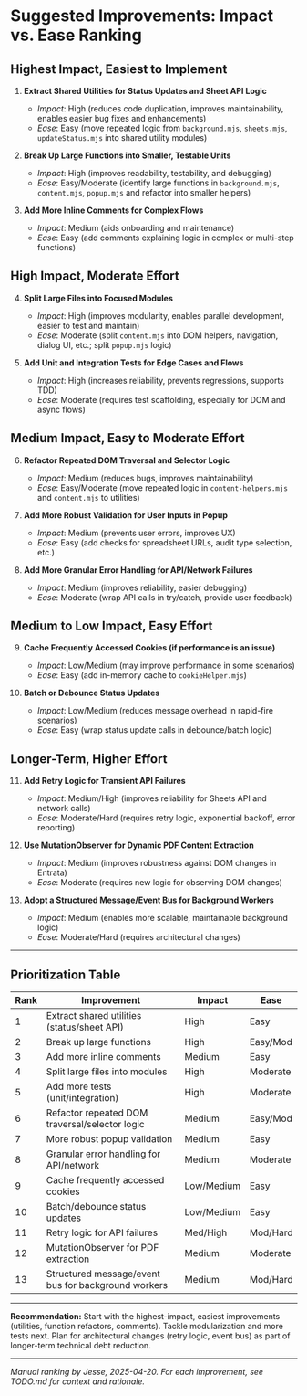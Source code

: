 # Suggested Improvements: Impact vs. Ease Ranking

## Highest Impact, Easiest to Implement

1. **Extract Shared Utilities for Status Updates and Sheet API Logic**
   - *Impact*: High (reduces code duplication, improves maintainability, enables easier bug fixes and enhancements)
   - *Ease*: Easy (move repeated logic from `background.mjs`, `sheets.mjs`, `updateStatus.mjs` into shared utility modules)

2. **Break Up Large Functions into Smaller, Testable Units**
   - *Impact*: High (improves readability, testability, and debugging)
   - *Ease*: Easy/Moderate (identify large functions in `background.mjs`, `content.mjs`, `popup.mjs` and refactor into smaller helpers)

3. **Add More Inline Comments for Complex Flows**
   - *Impact*: Medium (aids onboarding and maintenance)
   - *Ease*: Easy (add comments explaining logic in complex or multi-step functions)

## High Impact, Moderate Effort

4. **Split Large Files into Focused Modules**
   - *Impact*: High (improves modularity, enables parallel development, easier to test and maintain)
   - *Ease*: Moderate (split `content.mjs` into DOM helpers, navigation, dialog UI, etc.; split `popup.mjs` logic)

5. **Add Unit and Integration Tests for Edge Cases and Flows**
   - *Impact*: High (increases reliability, prevents regressions, supports TDD)
   - *Ease*: Moderate (requires test scaffolding, especially for DOM and async flows)

## Medium Impact, Easy to Moderate Effort

6. **Refactor Repeated DOM Traversal and Selector Logic**
   - *Impact*: Medium (reduces bugs, improves maintainability)
   - *Ease*: Easy/Moderate (move repeated logic in `content-helpers.mjs` and `content.mjs` to utilities)

7. **Add More Robust Validation for User Inputs in Popup**
   - *Impact*: Medium (prevents user errors, improves UX)
   - *Ease*: Easy (add checks for spreadsheet URLs, audit type selection, etc.)

8. **Add More Granular Error Handling for API/Network Failures**
   - *Impact*: Medium (improves reliability, easier debugging)
   - *Ease*: Moderate (wrap API calls in try/catch, provide user feedback)

## Medium to Low Impact, Easy Effort

9. **Cache Frequently Accessed Cookies (if performance is an issue)**
   - *Impact*: Low/Medium (may improve performance in some scenarios)
   - *Ease*: Easy (add in-memory cache to `cookieHelper.mjs`)

10. **Batch or Debounce Status Updates**
    - *Impact*: Low/Medium (reduces message overhead in rapid-fire scenarios)
    - *Ease*: Easy (wrap status update calls in debounce/batch logic)

## Longer-Term, Higher Effort

11. **Add Retry Logic for Transient API Failures**
    - *Impact*: Medium/High (improves reliability for Sheets API and network calls)
    - *Ease*: Moderate/Hard (requires retry logic, exponential backoff, error reporting)

12. **Use MutationObserver for Dynamic PDF Content Extraction**
    - *Impact*: Medium (improves robustness against DOM changes in Entrata)
    - *Ease*: Moderate (requires new logic for observing DOM changes)

13. **Adopt a Structured Message/Event Bus for Background Workers**
    - *Impact*: Medium (enables more scalable, maintainable background logic)
    - *Ease*: Moderate/Hard (requires architectural changes)

---

## Prioritization Table

| Rank | Improvement                                           | Impact      | Ease     |
|------|-------------------------------------------------------|-------------|----------|
| 1    | Extract shared utilities (status/sheet API)           | High        | Easy     |
| 2    | Break up large functions                              | High        | Easy/Mod |
| 3    | Add more inline comments                              | Medium      | Easy     |
| 4    | Split large files into modules                        | High        | Moderate |
| 5    | Add more tests (unit/integration)                     | High        | Moderate |
| 6    | Refactor repeated DOM traversal/selector logic         | Medium      | Easy/Mod |
| 7    | More robust popup validation                          | Medium      | Easy     |
| 8    | Granular error handling for API/network               | Medium      | Moderate |
| 9    | Cache frequently accessed cookies                     | Low/Medium  | Easy     |
| 10   | Batch/debounce status updates                         | Low/Medium  | Easy     |
| 11   | Retry logic for API failures                          | Med/High    | Mod/Hard |
| 12   | MutationObserver for PDF extraction                   | Medium      | Moderate |
| 13   | Structured message/event bus for background workers   | Medium      | Mod/Hard |

---

**Recommendation:**
Start with the highest-impact, easiest improvements (utilities, function refactors, comments). Tackle modularization and more tests next. Plan for architectural changes (retry logic, event bus) as part of longer-term technical debt reduction.

---

_Manual ranking by Jesse, 2025-04-20. For each improvement, see TODO.md for context and rationale._

